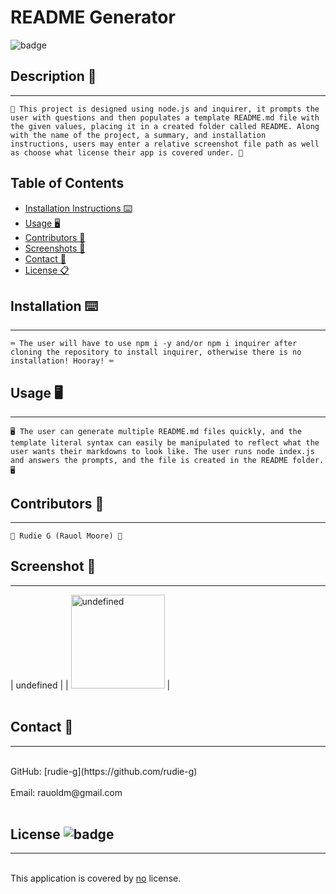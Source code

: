 # README Generator
![badge](https://img.shields.io/badge/license-Open-blue)<br />


## Description 📝 
---

    📝 This project is designed using node.js and inquirer, it prompts the user with questions and then populates a template README.md file with the given values, placing it in a created folder called README. Along with the name of the project, a summary, and installation instructions, users may enter a relative screenshot file path as well as choose what license their app is covered under. 📝


## Table of Contents  
- [Installation Instructions ⌨️](#installation-)
- [Usage 🖥️](#usage-️)
- [Contributors 📜](#contributors-)
- [Screenshots 📸](#screenshots-)
- [Contact 📠](#contact-)
- [License 📋](#license-️)

## Installation ⌨️ 
---
    ⌨️ The user will have to use npm i -y and/or npm i inquirer after cloning the repository to install inquirer, otherwise there is no installation! Hooray! ⌨️
  
## Usage 🖥️ 
---
    🖥️ The user can generate multiple README.md files quickly, and the template literal syntax can easily be manipulated to reflect what the user wants their markdowns to look like. The user runs node index.js and answers the prompts, and the file is created in the README folder. 🖥️
  
## Contributors 📜 
---
    📜 Rudie G (Rauol Moore) 📜
  
## Screenshot 📸 
---
  |  undefined                              | 
  | <img alt="undefined" src="undefined" width="150" height="150"> |
  <br />
  <br />

## Contact 📠 
---
<br />
GitHub: [rudie-g](https://github.com/rudie-g)
<br />
<br />
Email: rauoldm@gmail.com
<br />
<br />

## License ![badge](https://img.shields.io/badge/license-Open-blue)
---
<br />
This application is covered by <a href=""> no</a> license.
